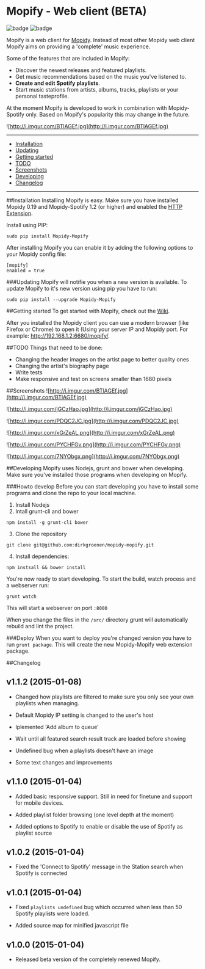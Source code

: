 Mopify - Web client (BETA)
======
![badge](https://img.shields.io/pypi/v/mopidy-mopify.svg?style=flat) ![badge](https://img.shields.io/pypi/dm/mopidy-mopify.svg)

Mopify is a web client for [Mopidy](https://github.com/mopidy/mopidy). Instead of most other Mopidy web client Mopify aims on providing a 'complete' music experience. 

Some of the features that are included in Mopify:
- Discover the newest releases and featured playlists.
- Get music recommendations based on the music you've listened to.
- **Create and edit Spotify playlists**.
- Start music stations from artists, albums, tracks, playlists or your personal tasteprofile.

At the moment Mopify is developed to work in combination with Mopidy-Spotify only. Based on Mopify's popularity this may change in the future.

![http://i.imgur.com/BTlAGEf.jpg](http://i.imgur.com/BTlAGEf.jpg)

---------

* [Installation](#installation)
 * [Updating](#updating)
* [Getting started](#getting-started)
* [TODO](#todo)
* [Screenshots](#screenshots)
* [Developing](#developing)
* [Changelog](#changelog)

---------

##Installation
Installing Mopify is easy. Make sure you have installed Mopidy 0.19 and Mopidy-Spotify 1.2 (or higher) and enabled the [HTTP Extension](https://docs.mopidy.com/en/latest/ext/http/).

Install using PIP:
```
sudo pip install Mopidy-Mopify
```

After installing Mopify you can enable it by adding the following options to your Mopidy config file:
```
[mopify]
enabled = true
```

###Updating
Mopify will notifie you when a new version is available. To update Mopify to it's new version using pip you have to run:
```
sudo pip install --upgrade Mopidy-Mopify
```

##Getting started
To get started with Mopify, check out the [Wiki](https://github.com/dirkgroenen/mopidy-mopify/wiki).

After you installed the Mopidy client you can use a modern browser (like Firefox or Chrome) to open it (Using your server IP and Mopidy port. For example: http://192.168.1.2:6680/mopify/. 

##TODO
Things that need to be done:
- Changing the header images on the artist page to better quality ones
- Changing the artist's biography page
- Write tests
- Make responsive and test on screens smaller than 1680 pixels

##Screenshots
![http://i.imgur.com/BTlAGEf.jpg](http://i.imgur.com/BTlAGEf.jpg)

![http://i.imgur.com/jGCzHao.jpg](http://i.imgur.com/jGCzHao.jpg)

![http://i.imgur.com/PDQC2JC.jpg](http://i.imgur.com/PDQC2JC.jpg)

![http://i.imgur.com/xGrZeAL.png](http://i.imgur.com/xGrZeAL.png)

![http://i.imgur.com/PYCHFGv.png](http://i.imgur.com/PYCHFGv.png)

![http://i.imgur.com/7NYObgx.png](http://i.imgur.com/7NYObgx.png)

##Developing
Mopify uses Nodejs, grunt and bower when developing. Make sure you've installed those programs when developing on Mopify. 

###Howto develop
Before you can start developing you have to install some programs and clone the repo to your local machine.

1. Install Nodejs
2. Intall grunt-cli and bower
```
npm install -g grunt-cli bower
```
3. Clone the repository 
```
git clone git@github.com:dirkgroenen/mopidy-mopify.git
```
4. Install dependencies:
```
npm instsall && bower install
```

You're now ready to start developing. To start the build, watch process and a webserver run:
```
grunt watch
```
This will start a webserver on port ```:8000```

When you change the files in the ```/src/``` directory grunt will automatically rebuild and lint the project.

###Deploy
When you want to deploy you're changed version you have to run ```grunt package```. This will create the new Mopidy-Mopify web extension package.

##Changelog

v1.1.2 (2015-01-08)
------------------

- Changed how playlists are filtered to make sure you only see your own playlists when managing.

- Default Mopidy IP setting is changed to the user's host

- Iplemented 'Add album to queue'

- Wait until all featured search result track are loaded before showing

- Undefined bug when a playlists doesn't have an image

- Some text changes and improvements

v1.1.0 (2015-01-04)
-------------------

- Added basic responsive support. Still in need for finetune and support for mobile devices.

- Added playlist folder browsing (one level depth at the moment)

- Added options to Spotify to enable or disable the use of Spotify as playlist source

v1.0.2 (2015-01-04)
-------------------

- Fixed the 'Connect to Spotify' message in the Station search when Spotify is connected

v1.0.1 (2015-01-04)
-------------------

- Fixed ```playlists undefined``` bug which occurred when less than 50 Spotify playlists were loaded.

- Added source map for minified javascript file


v1.0.0 (2015-01-04)
-------------------

- Released beta version of the completely renewed Mopify.
